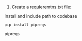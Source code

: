 1. Create a requieremtns.txt file:

Install and include path to codebase

``pip install pipreqs``


pipreqs <directory path>
